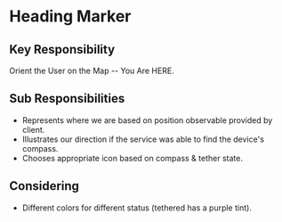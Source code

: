 # Heading Marker

## Key Responsibility
Orient the User on the Map -- You Are HERE.

## Sub Responsibilities
* Represents where we are based on position observable provided by client.
* Illustrates our direction if the service was able to find the device's compass.
* Chooses appropriate icon based on compass & tether state.

## Considering
* Different colors for different status (tethered has a purple tint).
